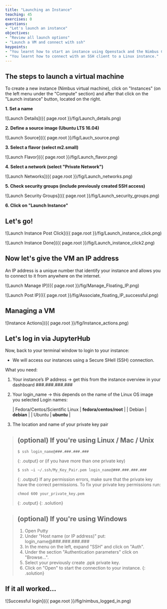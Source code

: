 ```yaml
---
title: "Launching an Instance"
teaching: 45
exercises: 0
questions:
- "Let's launch an instance"
objectives:
- "Review all launch options"
- "Launch a VM and connect with ssh"
keypoints:
- "You learnt how to start an instance using Openstack and the Nimbus Cloud;"
- "You learnt how to connect with an SSH client to a Linux instance."
---
```


## The steps to launch a virtual machine
To create a new instance (Nimbus virtual machine), click on "Instances" (on the left menu under the "Compute" section) and after that click on the "Launch instance" button, located on the right.

**1. Set a name**

![Launch Details]({{ page.root }}/fig/Launch_details.png)

**2. Define a source image (Ubuntu LTS 16.04)**

![Launch Source]({{ page.root }}/fig/Lauch_source.png)

**3. Select a flavor (select m2.small)**

![Launch Flavor]({{ page.root }}/fig/Launch_flavor.png)

**4. Select a network (select "Private Network")**

![Launch Networks]({{ page.root }}/fig/Launch_networks.png)

**5. Check security groups (include previously created SSH access)**

![Launch Security Groups]({{ page.root }}/fig/Launch_security_groups.png)

**6. Click on "Launch Instance"**


## Let's go!
![Launch Instance Post Click]({{ page.root }}/fig/Launch_instance_click.png)

![Launch Instance Done]({{ page.root }}/fig/Launch_instance_click2.png)

## Now let's give the VM an IP address
An IP address is a unique number that identify your instance and allows you to connect to it from anywhere on the internet.

![Launch Manage IP]({{ page.root }}/fig/Manage_Floating_IP.png)

![Launch Post IP]({{ page.root }}/fig/Associate_floating_IP_successful.png)

## Managing a VM
![Instance Actions]({{ page.root }}/fig/Instance_actions.png)

## Let's log in via JupyterHub
Now, back to your terminal window to login to your instance:
* We will access our instances using a Secure SHell (SSH) connection.

What you need:
1. Your instance’s IP address -> get this from the instance overview in your dashboard
    ###.###.###.###

2. Your login_name -> this depends on the name of the Linux OS image you selected
    Login names:

    | Fedora/Centos/Scientific Linux | **fedora/centos/root** |
    | Debian  | **debian** |
    | Ubuntu  | **ubuntu** |

3. The location and name of your private key pair

> ## (optional) If you're using Linux / Mac / Unix
> 
> ~~~
> $ ssh login_name@###.###.###.### 
> ~~~
> {: .output}
> or (if you have more than one private key)
> ~~~
> $ ssh –i ~/.ssh/My_Key_Pair.pem login_name@###.###.###.###  
> ~~~
> {: .output}
> If any permission errors, make sure that the private key have the correct permissions. To fix your private key permissions run:
> ~~~
> chmod 600 your_private_key.pem
> ~~~
> {: .output}
{: .solution}

> ## (optional) If you're using Windows
>   
> 1. Open Putty
> 2. Under "Host name (or IP address)" put: login_name@###.###.###.### 
> 3. In the menu on the left, expand "SSH" and click on "Auth". 
> 4. Under the section "Authentication parameters" click on "Browse...".
> 5. Select your previously create .ppk private key. 
> 6. Click on "Open" to start the connection to your instance. 
{: .solution}

## If it all worked...

![Successful login]({{ page.root }}/fig/nimbus_logged_in.png)

